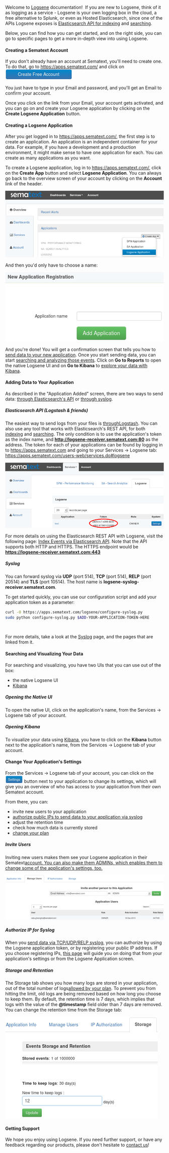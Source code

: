 Welcome to [Logsene](http://sematext.com/logsene/) documentation\!  If
you are new to Logsene, think of it as logging as a service - Logsene is
your own logging box in the cloud, a free alternative to Splunk, or even
as Hosted Elasticsearch, since one of the APIs Logsene exposes is
[Elasticsearch API for
indexing](Index-Events-via-Elasticsearch-API) and
[searching](Searching-Your-Events).

Below, you can find how you can get started, and on the right side, you
can go to specific pages to get a more in-depth view into using Logsene.

#### Creating a Sematext Account

If you don't already have an account at Sematext, you'll need to create
one. To do that, go to <https://apps.sematext.com/> and click
on ![](attachments/1179704/19857426.png)

You just have to type in your Email and password, and you'll get an
Email to confirm your account.

Once you click on the link from your Email, your account gets activated,
and you can go on and create your Logsene application by clicking on the
**Create Logsene Application** button.

#### Creating a Logsene Application

After you get logged in to <https://apps.sematext.com/>, the first step
is to create an application. An application is an independent container
for your data. For example, if you have a development and a production
environment, it might make sense to have one application for each. You
can create as many applications as you want.

To create a Logsene application, log in to <https://apps.sematext.com/>,
click on the **Create App** button and select **Logsene Application**.
You can always go back to the overview screen of your account by
clicking on the **Account** link of the header.

![](attachments/1179704/19857427.png)

And then you'd only have to choose a name:

![](attachments/1179704/19857428.png)

And you're done\! You will get a confirmation screen that tells you how
to [send data to your new
application](Sending-Events-to-Logsene). Once you start
sending data, you can start [searching and analyzing those
events](Searching-Your-Events). Click on **Go to Reports**
to open the native Logsene UI and on **Go to Kibana** to [explore your
data with Kibana](Kibana).

#### Adding Data to Your Application

As described in the "Application Added" screen, there are two ways to
send data: [through Elasticsearch's
API](Index-Events-via-Elasticsearch-API) or [through
syslog](Syslog).

##### Elasticsearch API (Logstash & friends)

The easiest way to send logs from your files is
[through](Logstash)[Logstash](Logstash). You
can also use any tool that works with Elasticsearch's REST API, for both
[indexing](Index-Events-via-Elasticsearch-API) and
[searching](Search-through-the-Elasticsearch-API). The
only condition is to use the application's token as the index name, and
**http://logsene-receiver.sematext.com:80** as the address. The token
for each of your applications can be found by logging in to
<https://apps.sematext.com> and going to your Services -\> Logsene tab:
<https://apps.sematext.com/users-web/services.do#logsene>

![](attachments/1179704/15564806.png)

For more details on using the Elasticsearch REST API with Logsene, visit
the following page: [Index Events via Elasticsearch
API](Index-Events-via-Elasticsearch-API). Note that the API
supports both HTTP and HTTPS. The HTTPS endpoint would be
**https://logsene-receiver.sematext.com:443**

##### Syslog

You can forward syslog via **UDP** (port 514), **TCP** (port 514),
**RELP** (port 20514) and **TLS** (port 10514). The host name is
**logsene-syslog-receiver.sematext.com**.

To get started quickly, you can use our configuration script and add
your application token as a parameter:

``` bash
curl -O https://apps.sematext.com/logsene/configure-syslog.py
sudo python configure-syslog.py $ADD-YOUR-APPLICATION-TOKEN-HERE
```

 

For more details, take a look at the [Syslog](Syslog) page,
and the pages that are linked from it.

#### Searching and Visualizing Your Data

For searching and visualizing, you have two UIs that you can use out of
the box:

  - the native Logsene UI
  - [Kibana](Kibana)

##### Opening the Native UI

To open the native UI, click on the application's name, from the
Services -\> Logsene tab of your account.

##### Opening Kibana

To visualize your data using [Kibana](Kibana), you have to
click on the **Kibana** button next to the application's name, from the
Services -\> Logsene tab of your account.

#### Change Your Application's Settings

From the Services -\> Logsene tab of your account, you can click on
the ![](attachments/1179704/15564810.png) button next to your
application to change its settings, which will give you an overview of
who has access to your application from their own Sematext account.

From there, you can:

  - invite new users to your application
  - [authorize public IPs to send data to your application via
    syslog](Authorizing-IPs-for-Syslog)
  - adjust the retention time
  - check how much data is currently stored
  - [change your
    plan](Logsene-FAQ/#plans-prices)

##### Invite Users

Inviting new users makes them see your Logsene application in their
Sematext[account. You can also make them ADMINs, which enables them to
change some of the application's settings,
too.](http://apps.sematext.com)

![](attachments/1179704/15564812.png)

##### Authorize IP for Syslog

When you [send data via TCP/UDP/RELP syslog](Syslog), you
can authorize by using the Logsene application token, or by registering
your public IP address. If you choose registering IPs, [this
page](Authorizing-IPs-for-Syslog) will guide you on doing
that from your application's settings or from the Logsene Application
screen.

##### Storage and Retention

The Storage tab shows you how many logs are stored in your application,
out of the total number of logs[allowed by your
plan](Logsene-FAQ/#plans-prices).
To prevent you from hitting the limit, old logs are being removed based
on how long you choose to keep them. By default, the retention time is 7
days, which implies that logs with the value of the **@timestamp** field
older than 7 days are removed. You can change the retention time from
the Storage tab:

![](attachments/1179704/19857437.png)

#### Getting Support

We hope you enjoy using Logsene. If you need further support, or have
any feedback regarding our products, please don't hesitate to [contact
us](mailto:logsene-support@sematext.com)\!

